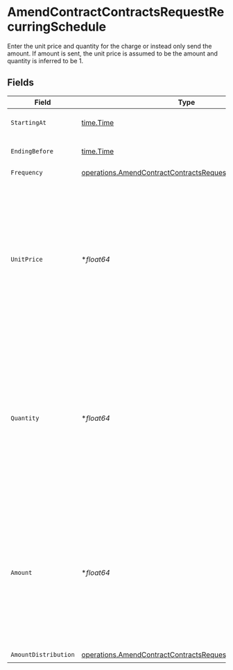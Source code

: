 # AmendContractContractsRequestRecurringSchedule

Enter the unit price and quantity for the charge or instead only send the amount. If amount is sent, the unit price is assumed to be the amount and quantity is inferred to be 1.


## Fields

| Field                                                                                                                                                                      | Type                                                                                                                                                                       | Required                                                                                                                                                                   | Description                                                                                                                                                                |
| -------------------------------------------------------------------------------------------------------------------------------------------------------------------------- | -------------------------------------------------------------------------------------------------------------------------------------------------------------------------- | -------------------------------------------------------------------------------------------------------------------------------------------------------------------------- | -------------------------------------------------------------------------------------------------------------------------------------------------------------------------- |
| `StartingAt`                                                                                                                                                               | [time.Time](https://pkg.go.dev/time#Time)                                                                                                                                  | :heavy_check_mark:                                                                                                                                                         | RFC 3339 timestamp (inclusive).                                                                                                                                            |
| `EndingBefore`                                                                                                                                                             | [time.Time](https://pkg.go.dev/time#Time)                                                                                                                                  | :heavy_check_mark:                                                                                                                                                         | RFC 3339 timestamp (exclusive).                                                                                                                                            |
| `Frequency`                                                                                                                                                                | [operations.AmendContractContractsRequestFrequency](../../models/operations/amendcontractcontractsrequestfrequency.md)                                                     | :heavy_check_mark:                                                                                                                                                         | N/A                                                                                                                                                                        |
| `UnitPrice`                                                                                                                                                                | **float64*                                                                                                                                                                 | :heavy_minus_sign:                                                                                                                                                         | Unit price for the charge. Will be multiplied by quantity to determine the amount and must be specified with quantity. If specified amount cannot be provided.             |
| `Quantity`                                                                                                                                                                 | **float64*                                                                                                                                                                 | :heavy_minus_sign:                                                                                                                                                         | Quantity for the charge. Will be multiplied by unit_price to determine the amount and must be specified with unit_price. If specified amount cannot be provided.           |
| `Amount`                                                                                                                                                                   | **float64*                                                                                                                                                                 | :heavy_minus_sign:                                                                                                                                                         | Amount for the charge. Can be provided instead of unit_price and quantity. If amount is sent, the unit_price is assumed to be the amount and quantity is inferred to be 1. |
| `AmountDistribution`                                                                                                                                                       | [operations.AmendContractContractsRequestAmountDistribution](../../models/operations/amendcontractcontractsrequestamountdistribution.md)                                   | :heavy_check_mark:                                                                                                                                                         | N/A                                                                                                                                                                        |